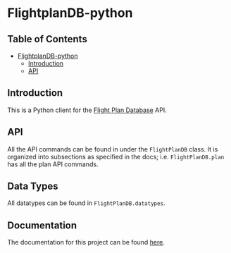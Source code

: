 <!--
Copyright 2020 PH-KDX
This file is part of FlightplanDB-python.

FlightplanDB-python is free software: you can redistribute it and/or
modify it under the terms of the GNU General Public License as published by
the Free Software Foundation, either version 3 of the License, or
(at your option) any later version.

FlightplanDB-python is distributed in the hope that it will be useful,
but WITHOUT ANY WARRANTY; without even the implied warranty of
MERCHANTABILITY or FITNESS FOR A PARTICULAR PURPOSE.  See the
GNU General Public License for more details.

You should have received a copy of the GNU General Public License along
with FlightplanDB-python.  If not, see <https://www.gnu.org/licenses/>.
-->

# FlightplanDB-python

<!-- TOC titleSize:2 tabSpaces:2 depthFrom:1 depthTo:6 withLinks:1 updateOnSave:1 orderedList:0 skip:0 title:1 charForUnorderedList:* -->
## Table of Contents
* [FlightplanDB-python](#flightplandb-python)
  * [Introduction](#introduction)
  * [API](#API)
<!-- /TOC -->

## Introduction
This is a Python client for the [Flight Plan Database](https://flightplandatabase.com/dev/api) API.

## API
All the API commands can be found in under the `FlightPlanDB` class.
It is organized into subsections as specified in the docs; i.e. `FlightPlanDB.plan` has all the plan API commands.

## Data Types
All datatypes can be found in `FlightPlanDB.datatypes`.

## Documentation
The documentation for this project can be found [here](https://flightplandb-python.readthedocs.io/).
